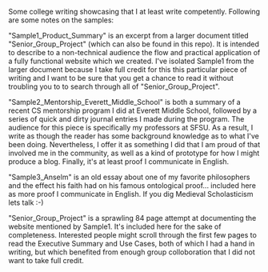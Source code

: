 Some college writing showcasing that I at least write competently.  Following are some notes on the samples:

"Sample1_Product_Summary" is an excerpt from a larger document titled "Senior_Group_Project" (which can also be found in this repo).  It is intended to describe to a non-technical audience the flow and practical application of a fully functional website which we created.  I've isolated Sample1 from the larger document because I take full credit for this this particular piece of writing and I want to be sure that you get a chance to read it without troubling you to to search through all of "Senior_Group_Project".     

"Sample2_Mentorship_Everett_Middle_School" is both a summary of a recent CS mentorship program I did at Everett Middle School, followed by a series of quick and dirty journal entries I made during the program.  The audience for this piece is specifically my professors at SFSU.  As a result, I write as though the reader has some background knowledge as to what I've been doing.  Nevertheless, I offer it as something I did that I am proud of that involved me in the community, as well as a kind of prototype for how I might produce a blog.  Finally, it's at least proof I communicate in English.

"Sample3_Anselm" is an old essay about one of my favorite philosophers and the effect his faith had on his famous ontological proof... included here as more proof I communicate in English.  If you dig Medieval Scholasticism lets talk :-)

"Senior_Group_Project" is a sprawling 84 page attempt at documenting the website mentioned by Sample1.  It's included here for the sake of completeness.  Interested people might scroll through the first few pages to read the Executive Summary and Use Cases, both of which I had a hand in writing, but which benefited from enough group colloboration that I did not want to take full credit.  
